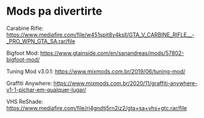 # Mods pa divertirte

Carabine Rifle: https://www.mediafire.com/file/w451spit8v4ksll/GTA_V_CARBINE_RIFLE__-_PRO_WPN_GTA_SA.rar/file

Bigfoot Mod: https://www.gtainside.com/en/sanandreas/mods/57802-bigfoot-mod/

Tuning Mod v3.0.1: https://www.mixmods.com.br/2019/06/tuning-mod/

Graffiti Anywhere: https://www.mixmods.com.br/2020/11/graffiti-anywhere-v1-1-pichar-em-qualquer-lugar/

VHS ReShade: https://www.mediafire.com/file/rj4gndtj5rn2iz2/gta+sa+vhs+gtc.rar/file

